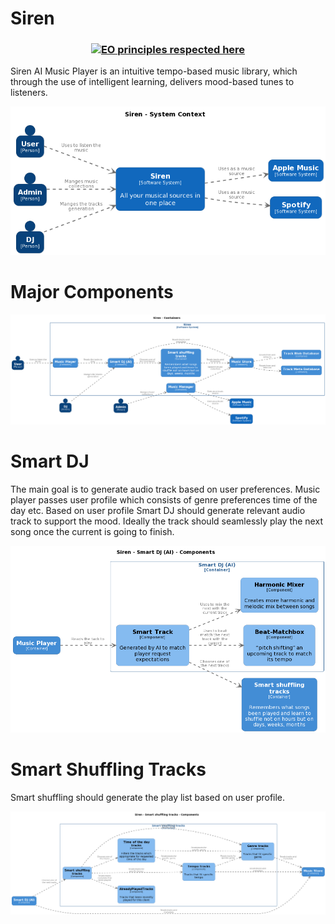 # Siren

<h3 align="center">
   
  [![EO principles respected here](https://www.elegantobjects.org/badge.svg)](https://www.elegantobjects.org)
  <!-- [![PDD status](https://www.0pdd.com/svg?name=deniszhukovski/webrequest.elegant)](https://www.0pdd.com/p?name=deniszhukovski/webrequest.elegant) -->
</h3>

Siren AI Music Player is an intuitive tempo-based music library, which through the use of intelligent learning, delivers mood-based tunes to listeners.

 ![Alt text](docs/Siren.Context.png?raw=true "Sirent Context")

# Major Components

 ![Alt text](docs/Siren.Container.png?raw=true "Sirent Software System")

 # Smart DJ

The main goal is to generate audio track based on user preferences. Music player passes user profile which consists of genre preferences time of the day etc. Based on user profile Smart DJ should generate relevant audio track to support the mood. Ideally the track should seamlessly play the next song once the current is going to finish.

![Alt text](docs/Siren.DJ.Component.png?raw=true "Sirent Software System")

# Smart Shuffling Tracks

Smart shuffling should generate the play list based on user profile.

![Alt text](docs/Siren.SmatrShuffling.Component.png?raw=true "Sirent Smart Shuffling Tracks")